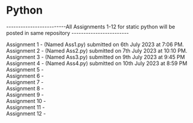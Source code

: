 # Python

-------------------------All Assignments 1-12 for static python will be posted in same repository ------------------------

Assignment 1 - (Named Ass1.py) submitted on 6th July 2023 at 7:06 PM.                                       
Assignment 2 - (Named Ass2.py) submitted on 7th July 2023 at 10:10 PM.                                                                            
Assignment 3 - (Named Ass3.py) submitted on 9th July 2023 at 9:45 PM                                                                             
Assignment 4 - (Named Ass4.py) submitted on 10th July 2023 at 8:59 PM                                                                                                                   
Assignment 5 -                                                                                                                     
Assignment 6 -                                                                                                                     
Assignment 7 -                                                                                                                     
Assignment 8 -                                                                                                                     
Assignment 9 -                                                                                                                      
Assignment 10 -                                                                                                                      
Assignment 11 -                                                                                                                      
Assignment 12 -                                                                                                                     
